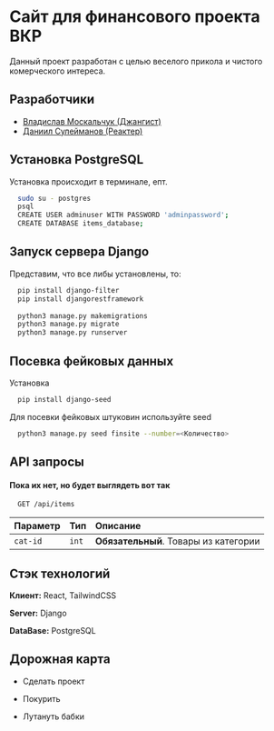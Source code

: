 
# Сайт для финансового проекта ВКР

Данный проект разработан с целью веселого прикола и чистого комерческого интереса.


## Разработчики

- [Владислав Москальчук (Джангист)](https://github.com/mmvvrr)
- [Даниил Сулейманов (Реактер)](https://github.com/CyberKolyn)


## Установка PostgreSQL

Установка происходит в терминале, епт.

```bash
  sudo su - postgres
  psql
  CREATE USER adminuser WITH PASSWORD 'adminpassword';
  CREATE DATABASE items_database;
```

## Запуск сервера Django

Представим, что все либы установлены, то:

```bash
  pip install django-filter
  pip install djangorestframework
  
  python3 manage.py makemigrations
  python3 manage.py migrate
  python3 manage.py runserver
```
## Посевка фейковых данных

Установка

```bash
  pip install django-seed
```

Для посевки фейковых штуковин используйте seed

```bash
  python3 manage.py seed finsite --number=<Количество>
```
## API запросы

#### Пока их нет, но будет выглядеть вот так

```http
  GET /api/items
```

| Параметр | Тип     | Описание                |
| :-------- | :------- | :------------------------- |
| `cat-id` | `int` | **Обязательный**. Товары из категории |



## Стэк технологий

**Клиент:** React, TailwindCSS

**Server:** Django

**DataBase:** PostgreSQL

## Дорожная карта

- Сделать проект

- Покурить

- Лутануть бабки

